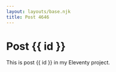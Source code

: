 ```yaml
---
layout: layouts/base.njk
title: Post 4646
---
```


# Post {{ id }}

This is post {{ id }} in my Eleventy project.
